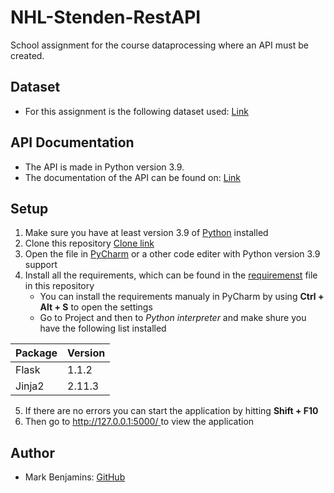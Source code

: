  # NHL-Stenden-RestAPI
School assignment for the course dataprocessing where an API must be created.


## Dataset 
- For this assignment is the following dataset used: [Link](https://relational.fit.cvut.cz/dataset/SalesDB)


## API Documentation
- The API is made in Python version 3.9.
- The documentation of the API can be found on: [Link](https://documenter.getpostman.com/view/15172879/TzCLA9Fm)


## Setup
1. Make sure you have at least version 3.9 of [Python](https://www.python.org/downloads/) installed
2. Clone this repository [Clone link](https://github.com/MarkBenjamins/NHL-Stenden-RestAPI.git)
3. Open the file in [PyCharm](https://www.jetbrains.com/pycharm/download/#section=windows) or a other code editer with Python version 3.9 support
4. Install all the requirements, which can be found in the [requiremenst](https://github.com/MarkBenjamins/NHL-Stenden-RestAPI/blob/main/requirements) file in this repository
   - You can install the requirements manualy in PyCharm by using **Ctrl + Alt + S** to open the settings
   - Go to Project and then to *Python interpreter* and make shure you have the following list installed
   
| Package | Version |
| --- | --- |
| Flask | 1.1.2 |
| Jinja2 | 2.11.3 |

5. If there are no errors you can start the application by hitting **Shift + F10**
6. Then go to [http://127.0.0.1:5000/ ](http://127.0.0.1:5000/) to view the application

## Author
- Mark Benjamins: [GitHub](https://github.com/MarkBenjamins/NHL-Stenden-RestAPI)
